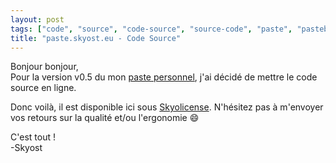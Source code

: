 ```yaml
---
layout: post
tags: ["code", "source", "code-source", "source-code", "paste", "pastebin"]
title: "paste.skyost.eu - Code Source"
---
```


Bonjour bonjour,<br />
Pour la version v0.5 du mon [paste personnel](https://paste.skyost.eu/), j'ai décidé de mettre le code source en ligne.

Donc voilà, il est disponible ici sous [Skyolicense](https://www.skyost.eu/skyolicense.fr.txt). N'hésitez pas à m'envoyer vos retours sur la qualité et/ou l'ergonomie :smile:

C'est tout !<br />
-Skyost